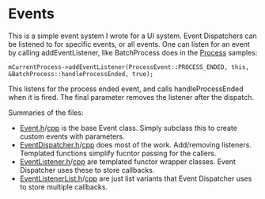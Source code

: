 # Events

This is a simple event system I wrote for a UI system.  Event Dispatchers can be listened to for specific events, or all events.  One can listen for an event by calling addEventListener, like BatchProcess does in the [Process](/Process) samples:

```
mCurrentProcess->addEventListener(ProcessEvent::PROCESS_ENDED, this, &BatchProcess::handleProcessEnded, true);
```

This listens for the process ended event, and calls handleProcessEnded when it is fired.  The final parameter removes the listener after the dispatch.

Summaries of the files: 

* [Event.h](Event.h)/[cpp](Event.cpp) is the base Event class.  Simply subclass this to create custom events with parameters.
* [EventDispatcher.h](EventDispatcher.h)/[cpp](EventDispatcher.cpp) does most of the work.  Add/removing listeners.  Templated functions simplify fucntor passing for the callers.
* [EventListener.h](EventListener.h)/[cpp](EventListener.cpp) are templated functor wrapper classes.  Event Dispatcher uses these to store callbacks.
* [EventListenerList.h](EventListenerList.h)/[cpp](EventListenerList.cpp) are just list variants that Event Dispatcher uses to store multiple callbacks.

